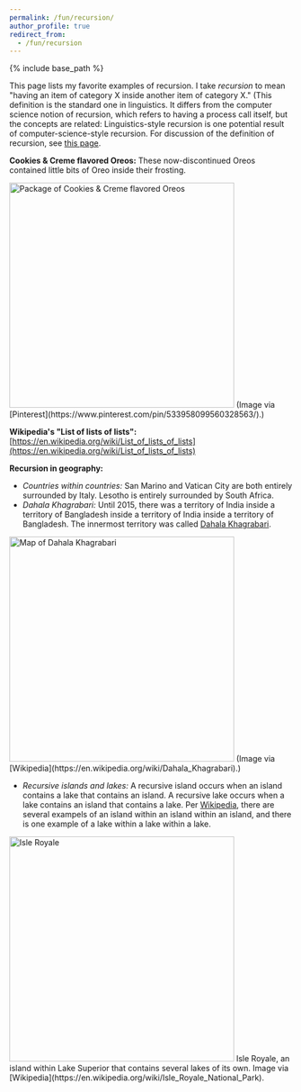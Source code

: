 ```yaml
---
permalink: /fun/recursion/
author_profile: true
redirect_from:
  - /fun/recursion
---
```


{% include base_path %}

This page lists my favorite examples of recursion. I take *recursion* to mean "having an item of category X inside another item of category X." (This definition is the standard one in linguistics. It differs from the computer science notion of recursion, which refers to having a process call itself, but the concepts are related: Linguistics-style recursion is one potential result of computer-science-style recursion. For discussion of the definition of recursion, see [this page](https://rtmccoy.com/fun/recursion/).


**Cookies & Creme flavored Oreos:** These now-discontinued Oreos contained little bits of Oreo inside their frosting.

<img src="../../images/oreo_cookies_creme.png" alt="Package of Cookies & Creme flavored Oreos" width="400"/>
(Image via [Pinterest](https://www.pinterest.com/pin/533958099560328563/).)


**Wikipedia's "List of lists of lists":** [https://en.wikipedia.org/wiki/List_of_lists_of_lists](https://en.wikipedia.org/wiki/List_of_lists_of_lists)

**Recursion in geography:**

* *Countries within countries:* San Marino and Vatican City are both entirely surrounded by Italy. Lesotho is entirely surrounded by South Africa.
* *Dahala Khagrabari:* Until 2015, there was a territory of India inside a territory of Bangladesh inside a territory of India inside a territory of Bangladesh. The innermost territory was called [Dahala Khagrabari](https://en.wikipedia.org/wiki/Dahala_Khagrabari).

<img src="../../images/Dahala_Khagrabari_English.png" alt="Map of Dahala Khagrabari" width="400"/>
(Image via [Wikipedia](https://en.wikipedia.org/wiki/Dahala_Khagrabari).)

* *Recursive islands and lakes:* A recursive island occurs when an island contains a lake that contains an island. A recursive lake occurs when a lake contains an island that contains a lake. Per [Wikipedia](https://en.wikipedia.org/wiki/Recursive_islands_and_lakes), there are several exampels of an island within an island within an island, and there is one example of a lake within a lake within a lake.

<img src="../../images/isle_royale.jpeg" alt="Isle Royale" width="400"/>
Isle Royale, an island within Lake Superior that contains several lakes of its own. Image via [Wikipedia](https://en.wikipedia.org/wiki/Isle_Royale_National_Park).





